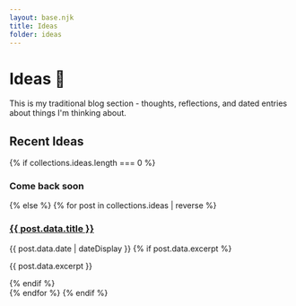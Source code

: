```yaml
---
layout: base.njk
title: Ideas
folder: ideas
---
```


# Ideas 💭

This is my traditional blog section - thoughts, reflections, and dated entries about things I'm thinking about.

## Recent Ideas

{% if collections.ideas.length === 0 %}

<h3> Come back soon </h3>
{% else %}
{% for post in collections.ideas | reverse %}

<article class="idea-preview">
  <h3><a href="{{ post.url }}">{{ post.data.title }}</a></h3>
  <time>{{ post.data.date | dateDisplay }}</time>
  {% if post.data.excerpt %}
    <p>{{ post.data.excerpt }}</p>
  {% endif %}
</article>
{% endfor %}
{% endif %}
